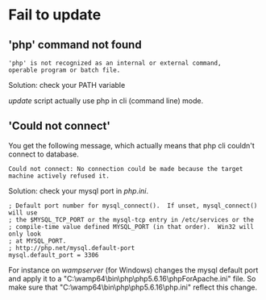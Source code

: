 # Fail to update

## 'php' command not found
```
'php' is not recognized as an internal or external command,
operable program or batch file.
```
Solution: check your PATH variable

*update* script actually use php in cli (command line) mode.

## 'Could not connect'
You get the following message, which actually means that php cli couldn't connect to database.
```
Could not connect: No connection could be made because the target machine actively refused it.
```
Solution: check your mysql port in *php.ini*.
```
; Default port number for mysql_connect().  If unset, mysql_connect() will use
; the $MYSQL_TCP_PORT or the mysql-tcp entry in /etc/services or the
; compile-time value defined MYSQL_PORT (in that order).  Win32 will only look
; at MYSQL_PORT.
; http://php.net/mysql.default-port
mysql.default_port = 3306
```
For instance on *wampserver* (for Windows) changes the mysql default port and apply it to a "C:\wamp64\bin\php\php5.6.16\phpForApache.ini" file. So make sure that "C:\wamp64\bin\php\php5.6.16\php.ini" reflect this change.


